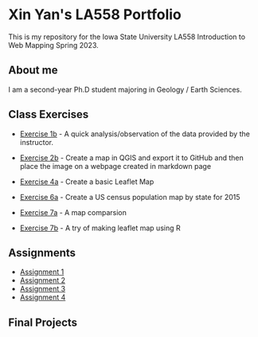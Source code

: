 # Xin Yan's LA558 Portfolio
 
This is my repository for the Iowa State University LA558 Introduction to Web Mapping Spring 2023.

## About me
I am a second-year Ph.D student majoring in Geology / Earth Sciences.

## Class Exercises
- [Exercise 1b](https://github.com/XinYan127/LA558_XinYan/blob/4d513fac830b6079874eb839b3bfec32478c2e04/Assignment%201_%20Pre%20course%20excise.docx) - A quick analysis/observation of the data provided by the instructor.

- [Exercise 2b](Exercise/ex2b_2.md) - Create a map in QGIS and export it to GitHub and then place the image on a webpage created in markdown page

- [Exercise 4a](Exercise/ex4a.html) - Create a basic Leaflet Map

- [Exercise 6a](Exercise/Exercise6a.md) - Create a US census population map by state for 2015

- [Exercise 7a](Exercise/exe7a/ex7a.md) - A map comparsion

- [Exercise 7b](Exercise/ex7b.html) - A try of making leaflet map using R

## Assignments
- [Assignment 1](Assignment/Assignment1/Assignment3a.md)
- [Assignment 2](Assignment/Assignment2/assign2.md)
- [Assignment 3](Assignment/Assignment3/assign3.md)
- [Assignment 4](Assignment/Assignment4/assign4.md)

## Final Projects
